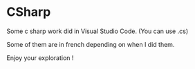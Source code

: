 # CSharp
Some c sharp work did in Visual Studio Code. (You can use .cs)

Some of them are in french depending on when I did them.

Enjoy your exploration !
